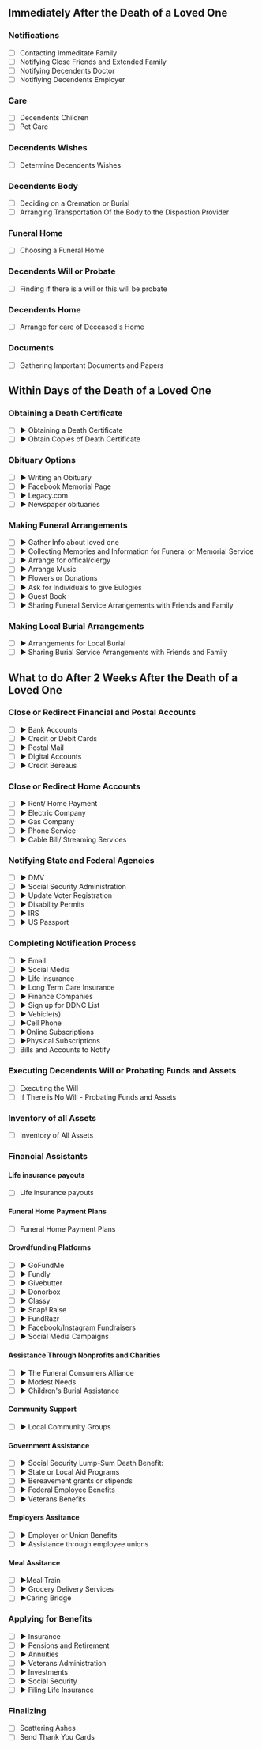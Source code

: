 ## Immediately After the Death of a Loved One

### Notifications

- [ ] Contacting Immeditate Family
- [ ] Notifying Close Friends and Extended Family
- [ ] Notifying Decendents Doctor
- [ ] Notifiying Decendents Employer

### Care

- [ ] Decendents Children
- [ ] Pet Care

### Decendents Wishes

- [ ] Determine Decendents Wishes

### Decendents Body

- [ ] Deciding on a Cremation or Burial
- [ ] Arranging Transportation Of the Body to the Dispostion Provider

### Funeral Home

- [ ] Choosing a Funeral Home

### Decendents Will or Probate

- [ ] Finding if there is a will or this will be probate

### Decendents Home

- [ ] Arrange for care of Deceased's Home

### Documents

- [ ] Gathering Important Documents and Papers

## Within Days of the Death of a Loved One

### Obtaining a Death Certificate

- [ ] ► Obtaining a Death Certificate
- [ ] ►  Obtain Copies of Death Certificate

### Obituary Options

- [ ] ► Writing an Obituary
- [ ] ► Facebook Memorial Page
- [ ] ► Legacy.com
- [ ] ► Newspaper obituaries

### Making Funeral Arrangements

- [ ] ► Gather Info about loved one
- [ ] ► Collecting Memories and Information for Funeral or Memorial Service
- [ ] ► Arrange for offical/clergy
- [ ] ► Arrange Music
- [ ] ► Flowers or Donations
- [ ] ► Ask for Individuals to give Eulogies
- [ ] ► Guest Book
- [ ] ► Sharing Funeral Service Arrangements with Friends and Family

### Making Local Burial Arrangements

- [ ] ► Arrangements for Local Burial
- [ ] ► Sharing Burial Service Arrangements with Friends and Family

## What to do After 2 Weeks After the Death of a Loved One

### Close or Redirect  Financial and Postal Accounts

- [ ] ► Bank Accounts
- [ ] ► Credit or Debit Cards
- [ ] ► Postal Mail
- [ ] ► Digital Accounts
- [ ] ► Credit Bereaus

### Close or Redirect Home Accounts

- [ ] ► Rent/ Home Payment
- [ ] ► Electric Company
- [ ] ► Gas Company
- [ ] ► Phone Service
- [ ] ► Cable Bill/ Streaming Services

### Notifying State and Federal Agencies

- [ ] ► DMV
- [ ] ► Social Security Administration
- [ ] ► Update Voter Registration
- [ ] ►  Disability Permits
- [ ] ► IRS
- [ ] ► US Passport

### Completing Notification Process

- [ ] ► Email
- [ ] ► Social Media
- [ ] ► Life Insurance
- [ ] ► Long Term Care Insurance
- [ ] ► Finance Companies
- [ ] ► Sign up for DDNC List
- [ ] ► Vehicle(s)
- [ ] ►Cell Phone
- [ ] ►Online Subscriptions
- [ ] ►Physical Subscriptions
- [ ] Bills and Accounts to Notify

### Executing Decendents Will or Probating Funds and Assets

- [ ] Executing the Will
- [ ] If There is No Will - Probating Funds and Assets

### Inventory of all Assets

- [ ] Inventory of All Assets

### Financial Assistants

#### Life insurance payouts

- [ ] Life insurance payouts

#### Funeral Home Payment Plans

- [ ] Funeral Home Payment Plans

#### Crowdfunding Platforms

- [ ] ► GoFundMe
- [ ] ► Fundly
- [ ] ► Givebutter
- [ ] ► Donorbox
- [ ] ► Classy
- [ ] ► Snap! Raise
- [ ] ► FundRazr
- [ ] ► Facebook/Instagram Fundraisers
- [ ] ► Social Media Campaigns

#### Assistance Through Nonprofits and Charities

- [ ] ► The Funeral Consumers Alliance
- [ ] ► Modest Needs
- [ ] ► Children's Burial Assistance

#### Community Support

- [ ] ► Local Community Groups

#### Government Assistance

- [ ] ► Social Security Lump-Sum Death Benefit:
- [ ] ► State or Local Aid Programs
- [ ] ► Bereavement grants or stipends
- [ ] ► Federal Employee Benefits
- [ ] ► Veterans Benefits

#### Employers Assitance

- [ ] ► Employer or Union Benefits
- [ ] ► Assistance through employee unions

#### Meal Assitance

- [ ] ►Meal Train
- [ ] ► Grocery Delivery Services
- [ ] ►Caring Bridge

### Applying for Benefits

- [ ] ► Insurance
- [ ] ► Pensions and Retirement
- [ ] ► Annuities
- [ ] ► Veterans Administration
- [ ] ► Investments
- [ ] ► Social Security
- [ ] ► Filing Life Insurance

### Finalizing

- [ ] Scattering Ashes
- [ ] Send Thank You Cards